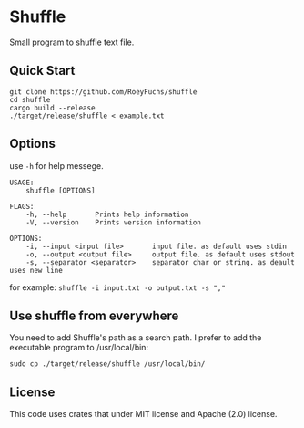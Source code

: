 # Shuffle
Small program to shuffle text file.

## Quick Start
```
git clone https://github.com/RoeyFuchs/shuffle
cd shuffle
cargo build --release
./target/release/shuffle < example.txt
```

## Options
use ```-h``` for help messege.
```
USAGE:
    shuffle [OPTIONS]

FLAGS:
    -h, --help       Prints help information
    -V, --version    Prints version information

OPTIONS:
    -i, --input <input file>       input file. as default uses stdin
    -o, --output <output file>     output file. as default uses stdout
    -s, --separator <separator>    separator char or string. as deault uses new line
```

for example: ``` shuffle -i input.txt -o output.txt -s "," ```

## Use shuffle from everywhere
You need to add Shuffle's path as a search path. I prefer to add the executable program to /usr/local/bin:

``` sudo cp ./target/release/shuffle /usr/local/bin/ ```

## License
This code uses crates that under MIT license and Apache (2.0) license. 
